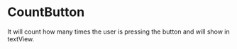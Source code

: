 # CountButton
It will count how many times the user is pressing the button and will show in textView.
